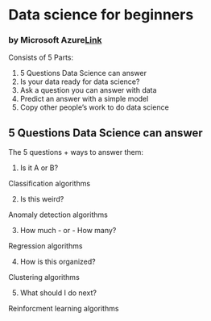 # Data science for beginners
### by Microsoft Azure[Link](https://www.youtube.com/watch?v=0XyV91VYrDs&list=PLLasX02E8BPB997krgQN3V9UmUBRVKpmD "Data science for beginners")

Consists of 5 Parts:

1. 5 Questions Data Science can answer
2. Is your data ready for data science?
3. Ask a question you can answer with data
4. Predict an answer with a simple model
5. Copy other people’s work to do data science

## 5 Questions Data Science can answer
The 5 questions + ways to answer them:

1. Is it A or B?

Classification algorithms

2. Is this weird?

Anomaly detection algorithms

3. How much - or - How many?

Regression algorithms

4. How is this organized?

Clustering algorithms

5. What should I do next?

Reinforcment learning algorithms